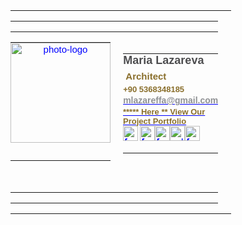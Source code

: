 <table style="border: none; margin-right: calc(30%); width: 70%;">
    <tbody>
        <tr>
            <td style="width: 95.2254%; padding: 0cm 15pt 0cm 0cm; vertical-align: top;">
                <div align="right" style='margin-top:0cm;margin-right:0cm;margin-bottom:8.0pt;margin-left:0cm;line-height:107%;font-size:15px;font-family:"Calibri",sans-serif;'>
                    <table style="border: none;">
                        <tbody>
                            <tr>
                                <td style="padding: 0cm; width: 89.6551%;">
                                    <table border="0" cellpadding="0" cellspacing="0" style='font-family: "Times New Roman"; margin-right: calc(0%); width: 100%;'>
                                        <tbody>
                                            <tr>
                                                <td style="width: 50.9283%; padding: 0cm 15pt 0cm 0cm; vertical-align: top;" valign="top">
                                                    <div align="right">
                                                        <table border="0" cellpadding="0" cellspacing="0">
                                                            <tbody>
                                                                <tr>
                                                                    <td style="padding: 0cm; width: 45.358%;">
                                                                        <p style="margin: 0cm;line-height: normal;font-size:15px;font-family: Calibri, sans-serif;text-align: center;"><a href="https://steefand.com/" style="color: blue;text-decoration: underline;" target="_blank"><img border="0" width="160" height="160" src="https://res.cloudinary.com/dsyfcgufm/image/upload/v1674688255/image002_coea9a.png" alt="photo-logo"></a></p>
                                                                    </td>
                                                                </tr>
                                                                <tr>
                                                                    <td style="padding: 7.5pt 0cm 0cm; width: 45.358%;">
                                                                        <div align="center"><br></div>
                                                                    </td>
                                                                </tr>
                                                            </tbody>
                                                        </table>
                                                        <p><br></p>
                                                    </div>
                                                </td>
                                                <td style="padding: 0cm; vertical-align: top; width: 38.4616%;" valign="top">
                                                    <p style="margin: 0.1pt;line-height: normal;font-size:15px;font-family: Calibri, sans-serif;text-align: right;"><span style="font-size:16px;font-family: Arial, sans-serif;color: rgb(34, 34, 34);">&nbsp;</span></p>
                                                    <div align="right">
                                                        <table border="0" cellpadding="0" cellspacing="0" style="margin-right: calc(0%); width: 100%;">
                                                            <tbody>
                                                                <tr>
                                                                    <td style="padding: 0cm; width: 37.931%;">
                                                                        <p style="margin: 0.25pt;line-height: normal;font-size:15px;font-family: Calibri, sans-serif;"><strong><span style='font-size:18px;font-family: "Myriad Pro", sans-serif;color: rgb(77, 77, 79);'>Maria Lazareva</span></strong></p>
                                                                    </td>
                                                                </tr>
                                                                <tr>
                                                                    <td style="padding: 3.75pt 0cm 0cm; width: 37.931%;">
                                                                        <p style="margin: 0.1pt;line-height: normal;font-size:15px;font-family: Calibri, sans-serif;"><strong><span style='font-size:15px;font-family: "Myriad Pro", sans-serif;color: rgb(137, 110, 43);'>&nbsp;Architect</span></strong></p>
                                                                    </td>
                                                                </tr>
                                                                <tr>
                                                                    <td style="padding: 3.75pt 0cm 0cm; width: 37.931%;">
                                                                        <p style="margin: 0.1pt;line-height: 11.25pt;font-size:15px;font-family: Calibri, sans-serif;"><strong><span style='font-size:13px;font-family: "Myriad Pro", sans-serif;color: rgb(137, 110, 43);'>+90 5368348185</span></strong></p>
                                                                    </td>
                                                                </tr>
                                                                <tr>
                                                                    <td style="padding: 1.5pt 0cm; width: 37.931%;">
                                                                        <p style="margin: 0.1pt;line-height: normal;font-size:15px;font-family: Calibri, sans-serif;"><span style='font-size:14px;font-family: "Myriad Pro", sans-serif;color: rgb(143, 145, 148);'><a href="mailto:mlazareffa@gmail.com" style="color: blue;text-decoration: underline;" target="_blank"><strong><span style="color: rgb(143, 145, 148);">mlazareffa@gmail.com</span></strong></a></span></p>
                                                                    </td>
                                                                </tr>
                                                                <tr>
                                                                    <td style="padding: 0cm; height: 7.5pt; width: 37.931%;">
                                                                        <p style="margin: 0cm;line-height: normal;font-size:15px;font-family: Calibri, sans-serif;"><span style='font-size:13px;font-family: "Myriad Pro", sans-serif;color: black;'><a href="https://steefand.com/" style="color: blue;text-decoration: underline;" target="_blank"><strong><span style="color: rgb(137, 110, 43);">***** Here ** View Our Project Portfolio</span></strong></a></span></p>
                                                                    </td>
                                                                </tr>
                                                                <tr>
                                                                    <td style="padding: 0cm; width: 37.931%;">
                                                                        <p style="margin: 0cm 0cm 12pt;line-height: 11.25pt;font-size:15px;font-family: Calibri, sans-serif;"><a href="https://steefand.com/" style="color: blue;text-decoration: underline;" target="_blank"><strong><img border="0" width="24" height="24" src="2_files/image004.png" alt="facebook"></strong></a><span style='font-size:13px;font-family: "Times New Roman", serif;color: black;'>&nbsp;</span><a href="https://www.linkedin.com/in/stepanandrezen" style="color: blue;text-decoration: underline;" target="_blank"><strong><img border="0" width="24" height="24" src="2_files/image006.png" alt="facebook"></strong></a><a href="https://www.facebook.com/sandrezen" style="color: blue;text-decoration: underline;" target="_blank"><strong><img border="0" width="24" height="24" src="2_files/image008.png" alt="facebook"></strong></a><a href="https://www.behance.net/steefand" style="color: blue;text-decoration: underline;" target="_blank"><img border="0" width="24" height="24" src="2_files/image010.png" alt="yelp"></a><a href="https://www.instagram.com/steefand/" style="color: blue;text-decoration: underline;" target="_blank"><strong><img border="0" width="24" height="24" src="2_files/image012.png" alt="facebook"></strong></a></p>
                                                                    </td>
                                                                </tr>
                                                            </tbody>
                                                        </table>
                                                    </div>
                                                </td>
                                            </tr>
                                        </tbody>
                                    </table>
                                </td>
                            </tr>
                        </tbody>
                    </table>
                </div>
            </td>
            <td style="padding: 0cm; vertical-align: top; width: 4.5093%;">
                <div align="right" style='margin-top:0cm;margin-right:0cm;margin-bottom:8.0pt;margin-left:0cm;line-height:107%;font-size:15px;font-family:"Calibri",sans-serif;'>
                    <p><br></p>
                    <table style="border: none; margin-left: calc(-90%); width: 190%;">
                        <tbody>
                            <tr>
                                <td style="padding: 0cm; width: 4.244%;">
                                    <p style='margin-top:0cm;margin-right:0cm;margin-bottom:12.0pt;margin-left:0cm;line-height:11.25pt;font-size:15px;font-family:"Calibri",sans-serif;'><br></p>
                                </td>
                            </tr>
                        </tbody>
                    </table>
                </div>
            </td>
        </tr>
    </tbody>
</table>
<p style='margin-top:0cm;margin-right:0cm;margin-bottom:8.0pt;margin-left:0cm;line-height:107%;font-size:15px;font-family:"Calibri",sans-serif;'>&nbsp;</p>
